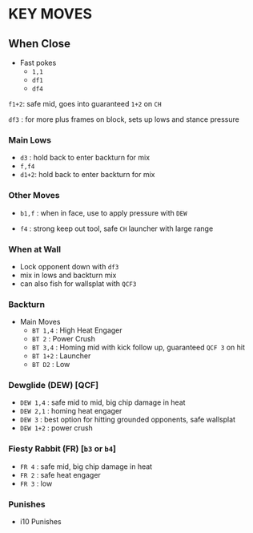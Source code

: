 # KEY MOVES

## When Close
- Fast pokes
	- `1,1`
	- `df1`
	- `df4`

`f1+2`: safe mid, goes into guaranteed `1+2` on `CH`

`df3` : for more plus frames on block, sets up lows and stance pressure

### Main Lows
- `d3` : hold back to enter backturn for mix
- `f,f4`
- `d1+2`: hold back to enter backturn for mix

### Other Moves
- `b1,f` : when in face, use to apply pressure with `DEW`

- `f4` : strong keep out tool, safe `CH` launcher with large range

### When at Wall
- Lock opponent down with `df3`
- mix in lows and backturn mix
- can also fish for wallsplat with `QCF3`

### Backturn
- Main Moves
	- `BT 1,4` : High Heat Engager
	- `BT 2` : Power Crush
	- `BT 3,4` : Homing mid with kick follow up, guaranteed `QCF 3` on hit
	- `BT 1+2` : Launcher
	- `BT D2` : Low

### Dewglide (DEW) [QCF]
- `DEW 1,4` : safe mid to mid, big chip damage in heat
- `DEW 2,1` : homing heat engager
- `DEW 3` : best option for hitting grounded opponents, safe wallsplat
- `DEW 1+2` : power crush 

### Fiesty Rabbit (FR) [`b3` or `b4`]
- `FR 4` : safe mid, big chip damage in heat
- `FR 2` : safe heat engager
- `FR 3` : low

### Punishes
- i10 Punishes